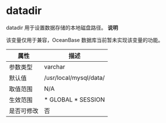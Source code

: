 datadir 
============================

datadir 用于设置数据存储的本地磁盘路径。
**说明**



该变量仅用于兼容，OceanBase 数据库当前暂未实现该变量的功能。


| **属性** |                                                   **描述**                                                   |
|--------|------------------------------------------------------------------------------------------------------------|
| 参数类型   | varchar                                                                                                    |
| 默认值    | /usr/local/mysql/data/                                                                                     |
| 取值范围   | N/A                                                                                                        |
| 生效范围   | * GLOBAL   * SESSION    |
| 是否可修改  | 否                                                                                                          |


